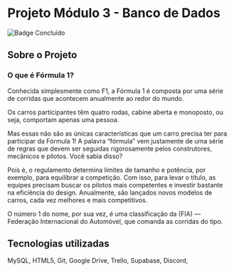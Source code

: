 # Projeto Módulo 3 - Banco de Dados

![Badge Concluído](http://img.shields.io/static/v1?label=STATUS&message=Concluído&color=GREEN&style=for-the-badge)

## Sobre o Projeto

### O que é Fórmula 1? 
Conhecida simplesmente como F1, a Fórmula 1 é composta por uma série de corridas que acontecem anualmente ao redor do mundo. 

Os carros participantes têm quatro rodas, cabine aberta e monoposto, ou seja, comportam apenas uma pessoa.  

Mas essas não são as únicas características que um carro precisa ter para participar da Fórmula 1! A palavra “fórmula” vem justamente de uma série de regras que devem ser seguidas rigorosamente pelos construtores, mecânicos e pilotos. Você sabia disso? 

Pois é, o regulamento determina limites de tamanho e potência, por exemplo, para equilibrar a competição. Com isso, para levar o título, as equipes precisam buscar os pilotos mais competentes e investir bastante na eficiência do design. Anualmente, são lançados novos modelos de carros, cada vez melhores e mais competitivos. 

O número 1 do nome, por sua vez, é uma classificação da (FIA) — Federação Internacional do Automóvel, que comanda as corridas do tipo.

## Tecnologias utilizadas

MySQL,
HTML5,
Git,
Google Drive,
Trello,
Supabase,
Discord,


